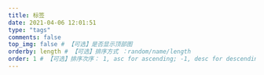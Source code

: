 ```yaml
---
title: 标签
date: 2021-04-06 12:01:51
type: "tags"
comments: false
top_img: false # 【可选】是否显示顶部图
orderby: length # 【可选】排序方式 ：random/name/length
order: 1 # 【可选】排序次序： 1, asc for ascending; -1, desc for descending
---
```

